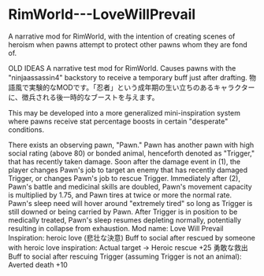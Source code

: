 # RimWorld---LoveWillPrevail
A narrative mod for RimWorld, with the intention of creating scenes of heroism when pawns attempt to protect other pawns whom they are fond of.

OLD IDEAS
A narrative test mod for RimWorld. Causes pawns with the "ninjaassassin4" backstory to receive a temporary buff just after drafting. 物語風で実験的なMODです。「忍者」という成年期の生い立ちのあるキャラクターに、徴兵される後一時的なブーストを与えます。

This may be developed into a more generalized mini-inspiration system where pawns receive stat percentage boosts in certain "desperate" conditions.

There exists an observing pawn, "Pawn." Pawn has another pawn with high social rating (above 80) or bonded animal, henceforth denoted as "Trigger," that has recently taken damage.
Soon after the damage event in (1), the player changes Pawn's job to target an enemy that has recently damaged Trigger, or changes Pawn's job to rescue Trigger.
Immediately after (2), Pawn's battle and medicinal skills are doubled, Pawn's movement capacity is multiplied by 1.75, and Pawn tires at twice or more the normal rate.
Pawn's sleep need will hover around "extremely tired" so long as Trigger is still downed or being carried by Pawn.
After Trigger is in position to be medically treated, Pawn's sleep resumes depleting normally, potentially resulting in collapse from exhaustion.
Mod name: Love Will Prevail Inspiration: heroic love (悲壮な決意) Buff to social after rescued by someone with heroic love inspiration: Actual target -> Heroic rescue +25 勇敢な救出 Buff to social after rescuing Trigger (assuming Trigger is not an animal): Averted death +10
